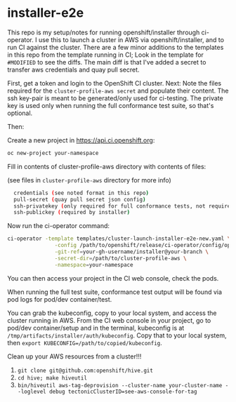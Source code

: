 # installer-e2e
This repo is my setup/notes for running openshift/installer through ci-operator.
I use this to launch a cluster in AWS via openshift/installer, and to run CI against the cluster.
There are a few minor additions to the templates in this repo from the template running in CI; 
Look in the template for `#MODIFIED` to see the diffs.  The main diff is that I've added a secret 
to transfer aws credentials and quay pull secret.  

First, get a token and login to the OpenShift CI cluster.
Next: Note the files required for the `cluster-profile-aws secret` and populate their content.
The ssh key-pair is meant to be generated/only used for ci-testing. The private
key is used only when running the full conformance test suite, so that's optional.

Then: 

Create a new project in https://api.ci.openshift.org:
 ```bash
oc new-project your-namespace
```

Fill in contents of  cluster-profile-aws directory with contents of files:

(see files in `cluster-profile-aws` directory for more info)
 ```bash
   credentials (see noted format in this repo)
   pull-secret (quay pull secret json config)
   ssh-privatekey (only required for full conformance tests, not required for aws-e2e tests)
   ssh-publickey (required by installer)
```

Now run the ci-operator command: 
```bash
ci-operator -template templates/cluster-launch-installer-e2e-new.yaml \
               -config /path/to/openshift/release/ci-operator/config/openshift/installer/master.yaml \
               -git-ref=your-gh-username/installer@your-branch \
               -secret-dir=/path/to/cluster-profile-aws \
               -namespace=your-namespace
```


You can then access your project in the CI web console, check the pods.

When running the full test suite, conformance test output will be found via
pod logs for pod/dev container/test.  

You can grab the kubeconfig, copy to your local system, and access the cluster running in AWS.
From the CI web console in your project, go to pod/dev container/setup and in the terminal, 
kubeconfig is at `/tmp/artifacts/installer/auth/kubeconfig`.  Copy that to your local system, then
`export KUBECONFIG=/path/to/copied/kubeconfig`.

Clean up your AWS resources from a cluster!!!
1. `git clone git@github.com:openshift/hive.git`
2. `cd hive; make hiveutil`
3. `bin/hiveutil aws-tag-deprovision --cluster-name your-cluster-name --loglevel debug tectonicClusterID=see-aws-console-for-tag`
